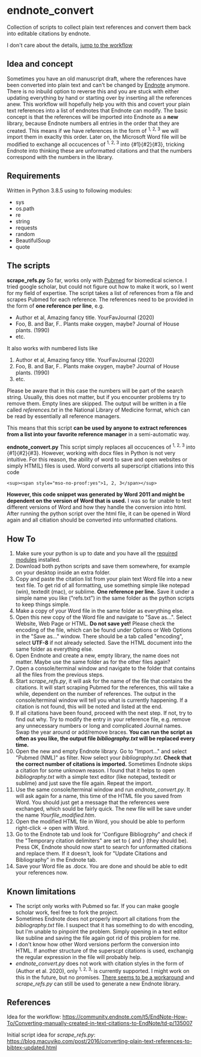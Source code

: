 # endnote_convert
Collection of scripts to collect plain text references and convert them back into editable citations by endnote.

I don't care about the details, [jump to the workflow](#How-To)

## Idea and concept
Sometimes you have an old manuscript draft, where the references have been converted into plain text and can't be changed by [Endnote](https://endnote.com/) anymore. There is no inbuild option to reverse this and you are stuck with either updating everything by hand or starting over by inserting all the references anew.
This workflow will hopefully help you with this and covert your plain text references into a list of endnotes that Endnote can modify.
The basic concept is that the references will be imported into Endnote as a **new** library, because Endnote numbers all entries in the order that they are created. This means if we have references in the form of <sup>1, 2, 3</sup> we will import them in exaclty this order. Later on, the Microsoft Word file will be modified to exchange all occucences of <sup>1, 2, 3</sup> into {#1}{#2}{#3}, tricking Endnote into thinking these are unformatted citations and that the numbers correspond with the numbers in the library. 

## Requirements
Written in Python 3.8.5 using to following modules:
* sys
* os.path
* re
* string
* requests
* random
* BeautifulSoup
* quote

## The scripts
**scrape_refs.py**
So far, works only with [Pubmed](https://pubmed.ncbi.nlm.nih.gov/) for biomedical science. I tried google scholar, but could not figure out how to make it work, so I went for my field of expertise.
The script takes a list of references from a file and scrapes Pubmed for each reference. The references need to be provided in the form of **one reference per line**, e.g.
* Author et al, Amazing fancy title. YourFavJournal (2020)
* Foo, B. and Bar, F.. Plants make oxygen, maybe? Journal of House plants. (1990)
* etc.

It also works with numbered lists like
1. Author et al, Amazing fancy title. YourFavJournal (2020)
1. Foo, B. and Bar, F.. Plants make oxygen, maybe? Journal of House plants. (1990)
1. etc.

Please be aware that in this case the numbers will be part of the search string. Usually, this does not matter, but if you encounter problems try to remove them.
Empty lines are skipped.
The output will be written in a file called *references.txt* in the National Library of Medicine format, which can be read by essentially all reference managers.

This means that this script **can be used by anyone to extract references from a list into your favorite reference manager** in a semi-automatic way.

**endnote_convert.py**
This script simply replaces all occucences of <sup>1, 2, 3</sup> into {#1}{#2}{#3}.
However, working with docx files in Python is not very intuitive. For this reason, the ability of word to save and open websites or simply HTM(L) files is used.
Word converts all superscript citiations into this code
```
<sup><span style="mso-no-proof:yes">1, 2, 3</span></sup>
```
**However, this code snippet was generated by Word 2011 and might be dependent on the version of Word that is used.** I was so far unable to test different versions of Word and how they handle the conversion into html.
After running the python script over the html file, it can be opened in Word again and all citiation should be converted into unformatted citations.

## How To
1. Make sure your python is up to date and you have all the [required modules](#Requirements) installed.
1. Download both python scripts and save them somewhere, for example on your desktop inside an extra folder.
1. Copy and paste the citation list from your plain text Word file into a new text file. To get rid of all formatting, use something simple like notepad (win), textedit (mac), or sublime. **One reference per line.** Save it under a simple name you like ("refs.txt") in the same folder as the python scripts to keep things simple.
1. Make a copy of your Word file in the same folder as everything else.
1. Open this new copy of the Word file and navigate to "Save as...". Select Website, Web Page or HTML. **Do not save yet!** Please check the encoding of the file, which can be found under Options or Web Options in the "Save as..." window. There should be a tab called "encoding", select **UTF-8** if not already selected. Save the HTML document into the same folder as everything else.
1. Open Endnote and create a new, empty library, the name does not matter. Maybe use the same folder as for the other files again?
1. Open a console/terminal window and navigate to the folder that contains all the files from the previous steps.
1. Start *scrape_refs.py*, it will ask for the name of the file that contains the citations. It will start scraping Pubmed for the references, this will take a while, dependent on the number of references. The output in the console/terminal window will tell you what is currently happening. If a citation is not found, this will be noted and listed at the end.
1. If all citations have been found, proceed with the next step. If not, try to find out why. Try to modify the entry in your reference file, e.g. remove any unnecessary numbers or long and complicated Journal names. Swap the year around or add/remove braces. **You can run the script as often as you like, the output file *bibliography.txt* will be replaced every time.**
1. Open the new and empty Endnote library. Go to "Import..." and select "Pubmed (NML)" as filter. Now select your *bibliography.txt*. **Check that the correct number of citations is imported.** Sometimes Endnote skips a citation for some unknown reason. I found that it helps to open *bibliography.txt* with a simple text editor (like notepad, textedit or sublime) and just save the file again. Repeat the import.
1. Use the same console/terminal window and run *endnote_convert.py*. It will ask again for a name, this time of the HTML file you saved from Word. You should just get a message that the references were exchanged, which sould be fairly quick. The new file will be save under the name *Yourfile_modified.htm*.
1. Open the modified HTML file in Word, you should be able to perform right-click -> open with Word.
1. Go to the Endnote tab und look for 'Configure Bibliogrphy" and check if the "Temporary citation delimiters" are set to { and } (they should be). Press OK, Endnote should now start to search for unformatted citations and replace them. If it doesn't, look for "Update Citations and Bibliography" in the Endnote tab.
1. Save your Word file as .docx. You are done and should be able to edit your references now.

## Known limitations
* The script only works with Pubmed so far. If you can make google scholar work, feel free to fork the project.
* Sometimes Endnote does not properly import all citations from the *bibliography.txt* file. I suspect that it has something to do with encoding, but I'm unable to pinpoint the problem. Simply opening in a text editor like subline and saving the file again got rid of this problem for me.
* I don't know how other Word versions perform the conversion into HTML. If another structure of the superscpt citations is used, exchangig the regular expression in the file will probably help.
* *endnote_convert.py* does not work with citation styles in the form of (Author et al. 2020), only <sup>1, 2, 3,</sup> is currently supported. I might work on this in the future, but no promises. [There seems to be a workaround](https://community.endnote.com/t5/EndNote-How-To/Converting-manually-created-in-text-citations-to-EndNote/m-p/135008/highlight/true#M25047) and *scrape_refs.py* can still be used to generate a new Endnote library.

## References
Idea for the workflow: https://community.endnote.com/t5/EndNote-How-To/Converting-manually-created-in-text-citations-to-EndNote/td-p/135007

Initial script idea for *scrape_refs.py*: https://blog.macuyiko.com/post/2016/converting-plain-text-references-to-bibtex-updated.html
